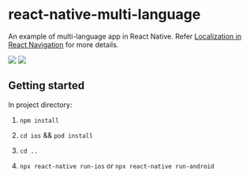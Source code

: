 # react-native-multi-language

An example of multi-language app in React Native. Refer [Localization in React Navigation](https://reactnavigation.org/docs/localization/) for more details.

![](https://i.imgur.com/E00QMf5.gif) ![](https://i.imgur.com/DwzRzpl.gif) 

## Getting started

In project directory:

1. `npm install`

2. `cd ios` && `pod install`

3. `cd ..`

4. `npx react-native run-ios` or `npx react-native run-android`
